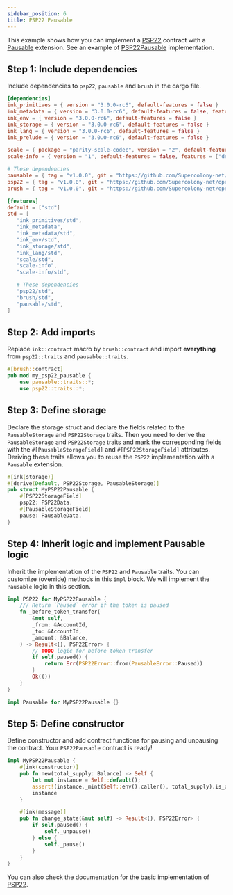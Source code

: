 ```yaml
---
sidebar_position: 6
title: PSP22 Pausable
---
```


This example shows how you can implement a [PSP22](https://github.com/Supercolony-net/openbrush-contracts/tree/main/contracts/token/psp22) contract with a [Pausable](https://github.com/Supercolony-net/openbrush-contracts/tree/main/contracts/security/pausable) extension. See an example of [PSP22Pausable](https://github.com/Supercolony-net/openbrush-contracts/tree/main/examples/psp22_extensions/pausable) implementation.

## Step 1: Include dependencies

Include dependencies to `psp22`, `pausable` and `brush` in the cargo file.

```toml
[dependencies]
ink_primitives = { version = "3.0.0-rc6", default-features = false }
ink_metadata = { version = "3.0.0-rc6", default-features = false, features = ["derive"], optional = true }
ink_env = { version = "3.0.0-rc6", default-features = false }
ink_storage = { version = "3.0.0-rc6", default-features = false }
ink_lang = { version = "3.0.0-rc6", default-features = false }
ink_prelude = { version = "3.0.0-rc6", default-features = false }

scale = { package = "parity-scale-codec", version = "2", default-features = false, features = ["derive"] }
scale-info = { version = "1", default-features = false, features = ["derive"], optional = true }

# These dependencies
pausable = { tag = "v1.0.0", git = "https://github.com/Supercolony-net/openbrush-contracts", default-features = false }
psp22 = { tag = "v1.0.0", git = "https://github.com/Supercolony-net/openbrush-contracts", default-features = false }
brush = { tag = "v1.0.0", git = "https://github.com/Supercolony-net/openbrush-contracts", default-features = false }

[features]
default = ["std"]
std = [
   "ink_primitives/std",
   "ink_metadata",
   "ink_metadata/std",
   "ink_env/std",
   "ink_storage/std",
   "ink_lang/std",
   "scale/std",
   "scale-info",
   "scale-info/std",

   # These dependencies   
   "psp22/std",
   "brush/std",
   "pausable/std",
]
```

## Step 2: Add imports

Replace `ink::contract` macro by `brush::contract` and import **everything** from `psp22::traits` and `pausable::traits`.

```rust
#[brush::contract]
pub mod my_psp22_pausable {
    use pausable::traits::*;
    use psp22::traits::*;
```

## Step 3: Define storage

Declare the storage struct and declare the fields related to the `PausableStorage` and `PSP22Storage` traits. Then you need to derive the `PausableStorage` and `PSP22Storage` traits and mark the corresponding fields with the `#[PausableStorageField]` and `#[PSP22StorageField]` attributes. Deriving these traits allows you to reuse the `PSP22` implementation with a `Pausable` extension.

```rust
#[ink(storage)]
#[derive(Default, PSP22Storage, PausableStorage)]
pub struct MyPSP22Pausable {
    #[PSP22StorageField]
    psp22: PSP22Data,
    #[PausableStorageField]
    pause: PausableData,
}
```

## Step 4: Inherit logic and implement Pausable logic

Inherit the implementation of the `PSP22` and `Pausable` traits. You can customize (override) methods in this `impl` block. We will implement the `Pausable` logic in this section.

```rust
impl PSP22 for MyPSP22Pausable {
    /// Return `Paused` error if the token is paused
    fn _before_token_transfer(
        &mut self,
        _from: &AccountId,
        _to: &AccountId,
        _amount: &Balance,
    ) -> Result<(), PSP22Error> {
        // TODO logic for before token transfer
        if self.paused() {
            return Err(PSP22Error::from(PausableError::Paused))
        }
        Ok(())
    }
}

impl Pausable for MyPSP22Pausable {}
```

## Step 5: Define constructor

Define constructor and add contract functions for pausing and unpausing the contract. Your `PSP22Pausable` contract is ready!

```rust
impl MyPSP22Pausable {
    #[ink(constructor)]
    pub fn new(total_supply: Balance) -> Self {
        let mut instance = Self::default();
        assert!(instance._mint(Self::env().caller(), total_supply).is_ok());
        instance
    }

    #[ink(message)]
    pub fn change_state(&mut self) -> Result<(), PSP22Error> {
        if self.paused() {
            self._unpause()
        } else {
            self._pause()
        }
    }
}
```

You can also check the documentation for the basic implementation of [PSP22](/smart-contracts/PSP22/psp22).
